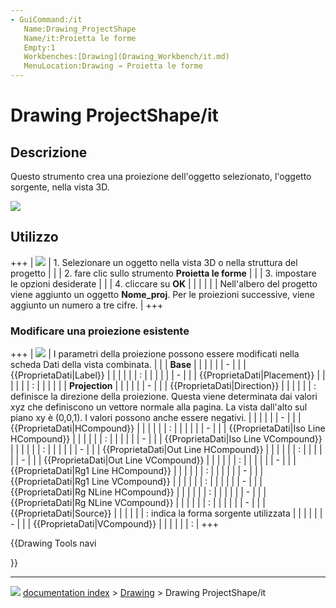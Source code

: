 ```yaml
---
- GuiCommand:/it
   Name:Drawing_ProjectShape
   Name/it:Proietta le forme
   Empty:1
   Workbenches:[Drawing](Drawing_Workbench/it.md)
   MenuLocation:Drawing → Proietta le forme
---
```


# Drawing ProjectShape/it

## Descrizione

Questo strumento crea una proiezione dell\'oggetto selezionato, l\'oggetto sorgente, nella vista 3D.

![](images/ProjectShape1_it.png )



## Utilizzo

+++
| ![](images/ProjectShapeSet_it.png ) | 1.  Selezionare un oggetto nella vista 3D o nella struttura del progetto                                                               |
|                                                      | 2.  fare clic sullo strumento **Proietta le forme**                                                                                    |
|                                                      | 3.  impostare le opzioni desiderate                                                                                                    |
|                                                      | 4.  cliccare su **OK**                                                                                               |
|                                                      |                                                                                                                                        |
|                                                      | Nell\'albero del progetto viene aggiunto un oggetto **Nome_proj**. Per le proiezioni successive, viene aggiunto un numero a tre cifre. |
+++



### Modificare una proiezione esistente 

+++
| ![](images/ProjectShapeOptions_it.png ) | I parametri della proiezione possono essere modificati nella scheda Dati della vista combinata.                                                                                                                            |
|                                                              | **Base**                                                                                                                                                                                                 |
|                                                              |                                                                                                                                                                                                                            |
|                                                              | -                                                                                                                                                                                                           |
|                                                              |     {{ProprietaDati|Label}}                                                                                                                                                                                                |
|                                                              |                                                                                                                                                                                                                         |
|                                                              |     :                                                                                                                                                                                                                      |
|                                                              |                                                                                                                                                                                                                            |
|                                                              | -                                                                                                                                                                                                           |
|                                                              |     {{ProprietaDati|Placement}}                                                                                                                                                                                            |
|                                                              |                                                                                                                                                                                                                         |
|                                                              |     :                                                                                                                                                                                                                      |
|                                                              |                                                                                                                                                                                                                            |
|                                                              | **Projection**                                                                                                                                                                                           |
|                                                              |                                                                                                                                                                                                                            |
|                                                              | -                                                                                                                                                                                                           |
|                                                              |     {{ProprietaDati|Direction}}                                                                                                                                                                                            |
|                                                              |                                                                                                                                                                                                                         |
|                                                              |     : definisce la direzione della proiezione. Questa viene determinata dai valori xyz che definiscono un vettore normale alla pagina. La vista dall\'alto sul piano xy è (0,0,1). I valori possono anche essere negativi. |
|                                                              |                                                                                                                                                                                                                            |
|                                                              | -                                                                                                                                                                                                           |
|                                                              |     {{ProprietaDati|HCompound}}                                                                                                                                                                                            |
|                                                              |                                                                                                                                                                                                                         |
|                                                              |     :                                                                                                                                                                                                                      |
|                                                              |                                                                                                                                                                                                                            |
|                                                              | -                                                                                                                                                                                                           |
|                                                              |     {{ProprietaDati|Iso Line HCompound}}                                                                                                                                                                                   |
|                                                              |                                                                                                                                                                                                                         |
|                                                              |     :                                                                                                                                                                                                                      |
|                                                              |                                                                                                                                                                                                                            |
|                                                              | -                                                                                                                                                                                                           |
|                                                              |     {{ProprietaDati|Iso Line VCompound}}                                                                                                                                                                                   |
|                                                              |                                                                                                                                                                                                                         |
|                                                              |     :                                                                                                                                                                                                                      |
|                                                              |                                                                                                                                                                                                                            |
|                                                              | -                                                                                                                                                                                                           |
|                                                              |     {{ProprietaDati|Out Line HCompound}}                                                                                                                                                                                   |
|                                                              |                                                                                                                                                                                                                         |
|                                                              |     :                                                                                                                                                                                                                      |
|                                                              |                                                                                                                                                                                                                            |
|                                                              | -                                                                                                                                                                                                           |
|                                                              |     {{ProprietaDati|Out Line VCompound}}                                                                                                                                                                                   |
|                                                              |                                                                                                                                                                                                                         |
|                                                              |     :                                                                                                                                                                                                                      |
|                                                              |                                                                                                                                                                                                                            |
|                                                              | -                                                                                                                                                                                                           |
|                                                              |     {{ProprietaDati|Rg1 Line HCompound}}                                                                                                                                                                                   |
|                                                              |                                                                                                                                                                                                                         |
|                                                              |     :                                                                                                                                                                                                                      |
|                                                              |                                                                                                                                                                                                                            |
|                                                              | -                                                                                                                                                                                                           |
|                                                              |     {{ProprietaDati|Rg1 Line VCompound}}                                                                                                                                                                                   |
|                                                              |                                                                                                                                                                                                                         |
|                                                              |     :                                                                                                                                                                                                                      |
|                                                              |                                                                                                                                                                                                                            |
|                                                              | -                                                                                                                                                                                                           |
|                                                              |     {{ProprietaDati|Rg NLine HCompound}}                                                                                                                                                                                   |
|                                                              |                                                                                                                                                                                                                         |
|                                                              |     :                                                                                                                                                                                                                      |
|                                                              |                                                                                                                                                                                                                            |
|                                                              | -                                                                                                                                                                                                           |
|                                                              |     {{ProprietaDati|Rg NLine VCompound}}                                                                                                                                                                                   |
|                                                              |                                                                                                                                                                                                                         |
|                                                              |     :                                                                                                                                                                                                                      |
|                                                              |                                                                                                                                                                                                                            |
|                                                              | -                                                                                                                                                                                                           |
|                                                              |     {{ProprietaDati|Source}}                                                                                                                                                                                               |
|                                                              |                                                                                                                                                                                                                         |
|                                                              |     : indica la forma sorgente utilizzata                                                                                                                                                                                  |
|                                                              |                                                                                                                                                                                                                            |
|                                                              | -                                                                                                                                                                                                           |
|                                                              |     {{ProprietaDati|VCompound}}                                                                                                                                                                                            |
|                                                              |                                                                                                                                                                                                                         |
|                                                              |     :                                                                                                                                                                                                                      |
+++


{{Drawing Tools navi

}}



---
![](images/Button_right.svg) [documentation index](../README.md) > [Drawing](Category_Drawing.md) > Drawing ProjectShape/it
